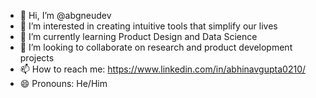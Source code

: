 - 👋 Hi, I’m @abgneudev
- 👀 I’m interested in creating intuitive tools that simplify our lives
- 🌱 I’m currently learning Product Design and Data Science
- 💞️ I’m looking to collaborate on research and product development projects
- 📫 How to reach me: https://www.linkedin.com/in/abhinavgupta0210/
- 😄 Pronouns: He/Him
